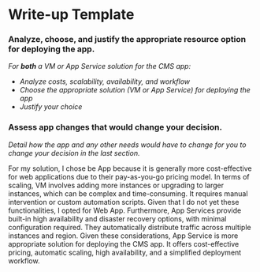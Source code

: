 # Write-up Template

### Analyze, choose, and justify the appropriate resource option for deploying the app.

*For **both** a VM or App Service solution for the CMS app:*
- *Analyze costs, scalability, availability, and workflow*
- *Choose the appropriate solution (VM or App Service) for deploying the app*
- *Justify your choice*

### Assess app changes that would change your decision.

*Detail how the app and any other needs would have to change for you to change your decision in the last section.* 

For my solution, I chose be App because it is generally more cost-effective for web applications due to their pay-as-you-go pricing model. In terms of scaling, VM involves adding more instances or upgrading to larger instances, which can be complex and time-consuming. It requires manual intervention or custom automation scripts. Given that I do not yet these functionalities, I opted for Web App. Furthermore, App Services provide built-in high availability and disaster recovery options, with minimal configuration required. They automatically distribute traffic across multiple instances and region. Given these considerations, App Service is more appropriate solution for deploying the CMS app. It offers cost-effective pricing, automatic scaling, high availability, and a simplified deployment workflow. 
